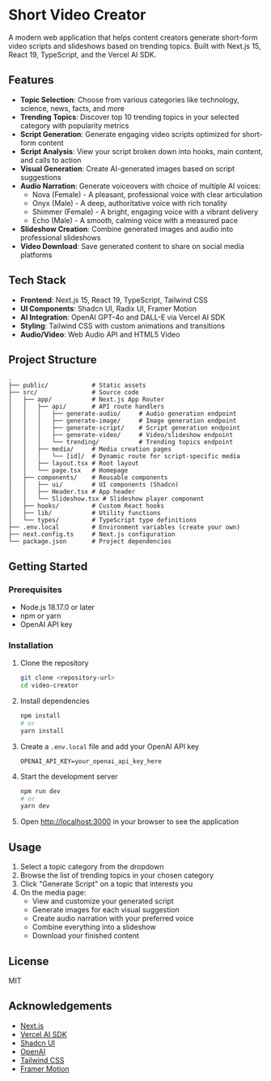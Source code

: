 # Short Video Creator

A modern web application that helps content creators generate short-form video scripts and slideshows based on trending topics. Built with Next.js 15, React 19, TypeScript, and the Vercel AI SDK.

## Features

- **Topic Selection**: Choose from various categories like technology, science, news, facts, and more
- **Trending Topics**: Discover top 10 trending topics in your selected category with popularity metrics
- **Script Generation**: Generate engaging video scripts optimized for short-form content
- **Script Analysis**: View your script broken down into hooks, main content, and calls to action
- **Visual Generation**: Create AI-generated images based on script suggestions
- **Audio Narration**: Generate voiceovers with choice of multiple AI voices:
  - Nova (Female) - A pleasant, professional voice with clear articulation
  - Onyx (Male) - A deep, authoritative voice with rich tonality
  - Shimmer (Female) - A bright, engaging voice with a vibrant delivery
  - Echo (Male) - A smooth, calming voice with a measured pace
- **Slideshow Creation**: Combine generated images and audio into professional slideshows
- **Video Download**: Save generated content to share on social media platforms

## Tech Stack

- **Frontend**: Next.js 15, React 19, TypeScript, Tailwind CSS
- **UI Components**: Shadcn UI, Radix UI, Framer Motion
- **AI Integration**: OpenAI GPT-4o and DALL-E via Vercel AI SDK
- **Styling**: Tailwind CSS with custom animations and transitions
- **Audio/Video**: Web Audio API and HTML5 Video

## Project Structure

```
.
├── public/            # Static assets
├── src/               # Source code
│   ├── app/           # Next.js App Router
│   │   ├── api/       # API route handlers
│   │   │   ├── generate-audio/     # Audio generation endpoint
│   │   │   ├── generate-image/     # Image generation endpoint
│   │   │   ├── generate-script/    # Script generation endpoint
│   │   │   ├── generate-video/     # Video/slideshow endpoint
│   │   │   └── trending/           # Trending topics endpoint
│   │   ├── media/     # Media creation pages
│   │   │   └── [id]/  # Dynamic route for script-specific media
│   │   ├── layout.tsx # Root layout
│   │   └── page.tsx   # Homepage
│   ├── components/    # Reusable components
│   │   ├── ui/        # UI components (Shadcn)
│   │   ├── Header.tsx # App header
│   │   └── Slideshow.tsx # Slideshow player component
│   ├── hooks/         # Custom React hooks
│   ├── lib/           # Utility functions
│   └── types/         # TypeScript type definitions
├── .env.local         # Environment variables (create your own)
├── next.config.ts     # Next.js configuration
└── package.json       # Project dependencies
```

## Getting Started

### Prerequisites

- Node.js 18.17.0 or later
- npm or yarn
- OpenAI API key

### Installation

1. Clone the repository
   ```bash
   git clone <repository-url>
   cd video-creator
   ```

2. Install dependencies
   ```bash
   npm install
   # or
   yarn install
   ```

3. Create a `.env.local` file and add your OpenAI API key
   ```
   OPENAI_API_KEY=your_openai_api_key_here
   ```

4. Start the development server
   ```bash
   npm run dev
   # or
   yarn dev
   ```

5. Open [http://localhost:3000](http://localhost:3000) in your browser to see the application

## Usage

1. Select a topic category from the dropdown
2. Browse the list of trending topics in your chosen category
3. Click "Generate Script" on a topic that interests you
4. On the media page:
   - View and customize your generated script
   - Generate images for each visual suggestion
   - Create audio narration with your preferred voice
   - Combine everything into a slideshow
   - Download your finished content

## License

MIT

## Acknowledgements

- [Next.js](https://nextjs.org/)
- [Vercel AI SDK](https://sdk.vercel.ai/docs)
- [Shadcn UI](https://ui.shadcn.com/)
- [OpenAI](https://openai.com/)
- [Tailwind CSS](https://tailwindcss.com/)
- [Framer Motion](https://www.framer.com/motion/)
